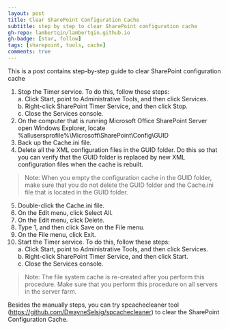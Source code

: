```yaml
---
layout: post
title: Clear SharePoint Configuration Cache
subtitle: step by step to clear SharePoint configuration cache
gh-repo: lambertqin/lambertqin.github.io
gh-badge: [star, follow]
tags: [sharepoint, tools, cache]
comments: true
---
```


This is a post contains step-by-step guide to clear SharePoint configuration cache

1. Stop the Timer service. To do this, follow these steps:  
  a. Click Start, point to Administrative Tools, and then click Services.  
  b. Right-click SharePoint Timer Service, and then click Stop.  
  c. Close the Services console.  
2. On the computer that is running Microsoft Office SharePoint Server open Windows Explorer, locate %allusersprofile%\Microsoft\SharePoint\Config\GUID
3. Back up the Cache.ini file.
4. Delete all the XML configuration files in the GUID folder. Do this so that you can verify that the GUID folder is replaced by new XML configuration files when the cache is rebuilt. 
> Note: When you empty the configuration cache in the GUID folder, make sure that you do not delete the GUID folder and the Cache.ini file that is located in the GUID folder.
5. Double-click the Cache.ini file.
6. On the Edit menu, click Select All.
7. On the Edit menu, click Delete.
8. Type 1, and then click Save on the File menu.
9. On the File menu, click Exit.
10. Start the Timer service. To do this, follow these steps:  
  a. Click Start, point to Administrative Tools, and then click Services.  
  b. Right-click SharePoint Timer Service, and then click Start.  
  c. Close the Services console.  
> Note: The file system cache is re-created after you perform this procedure. Make sure that you perform this procedure on all servers in the server farm.


Besides the manually steps, you can try spcachecleaner tool (https://github.com/DwayneSelsig/spcachecleaner) to clear the SharePoint Configuration Cache.
